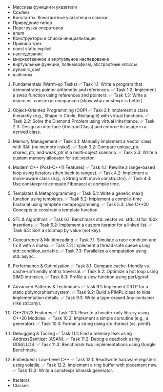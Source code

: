 - Массивы функции и указатели
- Ссылки
- Константы. Константные указатели и ссылки
- Приведение типов
- Перегрузка операторов
- enum
- Конструкторы и списки инициализации
- Правило трех
- const static explicit
- наследование
- множественное и виртуальное наследование
- виртуальные функции, полиморфизм, абстрактные классы
- dynamic_cast
- шаблоны

1. Fundamentals (Warm-up Tasks)
✅ Task 1.1: Write a program that demonstrates pointer arithmetic and references.
✅ Task 1.2: Implement a swap function using references and pointers.
✅ Task 1.3: Write a macro vs. constexpr comparison (show why constexpr is better).

2. Object-Oriented Programming (OOP)
✅ Task 2.1: Implement a class hierarchy (e.g., Shape → Circle, Rectangle) with virtual functions.
✅ Task 2.2: Solve the Diamond Problem using virtual inheritance.
✅ Task 2.3: Design an interface (AbstractClass) and enforce its usage in a derived class.

3. Memory Management
✅ Task 3.1: Manually implement a Vector class with RAII (no memory leaks!).
✅ Task 3.2: Compare unique_ptr, shared_ptr, and weak_ptr in a multi-object scenario.
✅ Task 3.3: Write a custom memory allocator for std::vector.

4. Modern C++ (Post-C++11 Features)
✅ Task 4.1: Rewrite a range-based loop using iterators (then back to ranges).
✅ Task 4.2: Implement a move-aware class (e.g., a String with move constructor).
✅ Task 4.3: Use constexpr to compute Fibonacci at compile time.

5. Templates & Metaprogramming
✅ Task 5.1: Write a generic max() function using templates.
✅ Task 5.2: Implement a compile-time Factorial using template metaprogramming.
✅ Task 5.3: Use C++20 Concepts to constrain a template function.

6. STL & Algorithms
✅ Task 6.1: Benchmark std::vector vs. std::list for 100k insertions.
✅ Task 6.2: Implement a custom iterator for a linked list.
✅ Task 6.3: Sort a std::map by value (not key).

7. Concurrency & Multithreading
✅ Task 7.1: Simulate a race condition and fix it with a mutex.
✅ Task 7.2: Implement a thread-safe queue using std::condition_variable.
✅ Task 7.3: Parallelize a computation using std::async.

8. Performance & Optimization
✅ Task 8.1: Compare cache-friendly vs. cache-unfriendly matrix traversal.
✅ Task 8.2: Optimize a hot loop using SIMD intrinsics.
✅ Task 8.3: Profile a slow function using perf/gprof.

9. Advanced Patterns & Techniques
✅ Task 9.1: Implement CRTP for a static polymorphism system.
✅ Task 9.2: Build a PIMPL class to hide implementation details.
✅ Task 9.3: Write a type-erased Any container (like std::any).

10. C++20/23 Features
✅ Task 10.1: Rewrite a header-only library using C++20 Modules.
✅ Task 10.2: Implement a simple coroutine (e.g., a generator).
✅ Task 10.3: Format a string using std::format (vs. printf).

11. Debugging & Tooling
✅ Task 11.1: Find a memory leak using AddressSanitizer (ASAN).
✅ Task 11.2: Debug a deadlock using GDB/LLDB.
✅ Task 11.3: Benchmark two implementations using Google Benchmark.

12. Embedded / Low-Level C++
✅ Task 12.1: Read/write hardware registers using volatile.
✅ Task 12.2: Implement a ring buffer with placement new.
✅ Task 12.3: Write a constexpr bitmask generator.

- Iterators
- Classes
